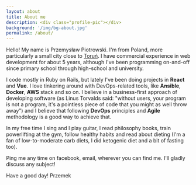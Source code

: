 ```yaml
---
layout: about
title: About me
description: <div class="profile-pic"></div>
background: '/img/bg-about.jpg'
permalink: /about/
---
```


Hello! My name is Przemysław Piotrowski. I'm from Poland, more particularly a small city close to [Toruń](https://goo.gl/maps/tUaYi3cYLPm).
I have commercial experience in web development for about 5 years, although I've been programming on-and-off since primary school through high-school
and university.

I code mostly in Ruby on Rails, but lately I've been doing projects in **React** and **Vue**. I love tinkering
around with DevOps-related tools, like **Ansible**, **Docker**, **AWS** stack and so on. I believe in a business-first approach of developing software
(as Linus Torvalds said: "without users, your program is not a program, it's a pointless piece of code that you might as well throw away") and
I believe that following **DevOps** principles and **Agile** methodology is a good way to achieve that.

In my free time I sing and I play guitar, I read philosophy books, train powerlifting at the gym,
follow healthy habits and read about dieting (I'm a fan of low-to-moderate carb diets, I did ketogenic diet and a bit of fasting too).

Ping me any time on facebook, email, wherever you can find me. I'll gladly discuss any subject!

Have a good day!
Przemek
